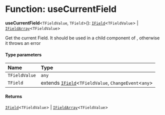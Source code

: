 # Function: useCurrentField

**useCurrentField**<`TFieldValue`, `TField`>(): [`IField`](/en/auto-docs/free-layout-editor/interfaces/IField.md)<`TFieldValue`> | [`IFieldArray`](/en/auto-docs/free-layout-editor/interfaces/IFieldArray.md)<`TFieldValue`>

Get the current Field. It should be used in a child component of <Field />, otherwise it throws an error

#### Type parameters

| Name | Type |
| :------ | :------ |
| `TFieldValue` | `any` |
| `TField` | extends [`IField`](/en/auto-docs/free-layout-editor/interfaces/IField.md)<`TFieldValue`, `ChangeEvent`<`any`> | `TFieldValue`> | [`IFieldArray`](/en/auto-docs/free-layout-editor/interfaces/IFieldArray.md)<`TFieldValue`> = [`IField`](/en/auto-docs/free-layout-editor/interfaces/IField.md)<`TFieldValue`, `ChangeEvent`<`any`> | `TFieldValue`> |

#### Returns

[`IField`](/en/auto-docs/free-layout-editor/interfaces/IField.md)<`TFieldValue`> | [`IFieldArray`](/en/auto-docs/free-layout-editor/interfaces/IFieldArray.md)<`TFieldValue`>
